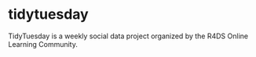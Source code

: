 # tidytuesday
TidyTuesday  is a weekly social data project organized by the R4DS Online Learning Community.

